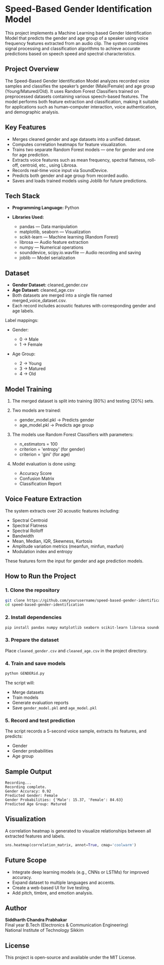 # Speed-Based Gender Identification Model

This project implements a Machine Learning based Gender Identification Model that predicts the gender and age group of a speaker using voice frequency features extracted from an audio clip.
The system combines signal processing and classification algorithms to achieve accurate predictions based on speech speed and spectral characteristics.

## Project Overview

The Speed-Based Gender Identification Model analyzes recorded voice samples and classifies the speaker’s gender (Male/Female) and age group (Young/Matured/Old).
It uses Random Forest Classifiers trained on preprocessed datasets containing various speech-based features.
The model performs both feature extraction and classification, making it suitable for applications such as human–computer interaction, voice authentication, and demographic analysis.

## Key Features

* Merges cleaned gender and age datasets into a unified dataset.
* Computes correlation heatmaps for feature visualization.
* Trains two separate Random Forest models — one for gender and one for age prediction.
* Extracts voice features such as mean frequency, spectral flatness, roll-off, centroid, etc., using Librosa.
* Records real-time voice input via SoundDevice.
* Predicts both gender and age group from recorded audio.
* Saves and loads trained models using Joblib for future predictions.

## Tech Stack

* **Programming Language:** Python
* **Libraries Used:**

  * pandas — Data manipulation
  * matplotlib, seaborn — Visualization
  * scikit-learn — Machine learning (Random Forest)
  * librosa — Audio feature extraction
  * numpy — Numerical operations
  * sounddevice, scipy.io.wavfile — Audio recording and saving
  * joblib — Model serialization

## Dataset

* **Gender Dataset:** cleaned_gender.csv
* **Age Dataset:** cleaned_age.csv
* Both datasets are merged into a single file named merged_voice_dataset.csv.
* Each record includes acoustic features with corresponding gender and age labels.

Label mappings:

* Gender:

  * 0 → Male
  * 1 → Female
* Age Group:

  * 2 → Young
  * 3 → Matured
  * 4 → Old

## Model Training

1. The merged dataset is split into training (80%) and testing (20%) sets.
2. Two models are trained:

   * gender_model.pkl → Predicts gender
   * age_model.pkl → Predicts age group
3. The models use Random Forest Classifiers with parameters:

   * n_estimators = 100
   * criterion = 'entropy' (for gender)
   * criterion = 'gini' (for age)
4. Model evaluation is done using:

   * Accuracy Score
   * Confusion Matrix
   * Classification Report

## Voice Feature Extraction

The system extracts over 20 acoustic features including:

* Spectral Centroid
* Spectral Flatness
* Spectral Rolloff
* Bandwidth
* Mean, Median, IQR, Skewness, Kurtosis
* Amplitude variation metrics (meanfun, minfun, maxfun)
* Modulation index and entropy

These features form the input for gender and age prediction models.

## How to Run the Project

### 1. Clone the repository

```bash
git clone https://github.com/yourusername/speed-based-gender-identification.git
cd speed-based-gender-identification
```

### 2. Install dependencies

```bash
pip install pandas numpy matplotlib seaborn scikit-learn librosa sounddevice scipy joblib
```

### 3. Prepare the dataset

Place `cleaned_gender.csv` and `cleaned_age.csv` in the project directory.

### 4. Train and save models

```bash
python GENDERid.py
```

The script will:

* Merge datasets
* Train models
* Generate evaluation reports
* Save `gender_model.pkl` and `age_model.pkl`

### 5. Record and test prediction

The script records a 5-second voice sample, extracts its features, and predicts:

* Gender
* Gender probabilities
* Age group

## Sample Output

```
Recording...
Recording complete.
Gender Accuracy: 0.92
Predicted Gender: Female
Gender Probabilities: {'Male': 15.37, 'Female': 84.63}
Predicted Age Group: Matured
```

## Visualization

A correlation heatmap is generated to visualize relationships between all extracted features and labels.

```python
sns.heatmap(correlation_matrix, annot=True, cmap='coolwarm')
```

## Future Scope

* Integrate deep learning models (e.g., CNNs or LSTMs) for improved accuracy.
* Expand dataset to multiple languages and accents.
* Create a web-based UI for live testing.
* Add pitch, timbre, and emotion analysis.

## Author

**Siddharth Chandra Prabhakar**<br> 
Final year B.Tech (Electronics & Communication Engineering) <br>
National Institute of Technology Sikkim

## License

This project is open-source and available under the MIT License.
